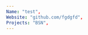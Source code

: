 ```yaml
--- 
Name: "test", 
Website: "github.com/fgdgfd", 
Projects: "BSN",
--- 
```

<!--lang:en--> 

<!--lang:es--] 

<!--lang:de--] 

<!--lang:fr--] 

<!--lang:pl--] 

<!--lang:uk--] 

[!--lang:*--> 